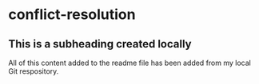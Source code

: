 # conflict-resolution

## This is a subheading created locally

All of this content added to the readme file has been added from my local Git respository.

